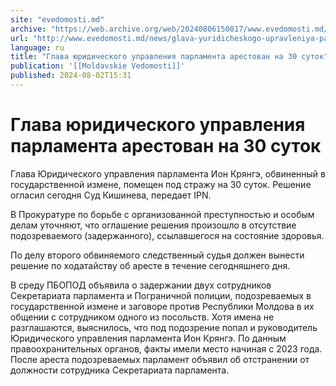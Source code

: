 ```yaml
---
site: "evedomosti.md"
archive: "https://web.archive.org/web/20240806150817/www.evedomosti.md/news/glava-yuridicheskogo-upravleniya-parlamenta-arestovan-na-30"
url: "http://www.evedomosti.md/news/glava-yuridicheskogo-upravleniya-parlamenta-arestovan-na-30"
language: ru
title: "Глава юридического управления парламента арестован на 30 суток"
publication: '[[Moldavskie Vedomosti]]'
published: 2024-08-02T15:31
---
```


# Глава юридического управления парламента арестован на 30 суток

Глава Юридического управления парламента Ион Крянгэ, обвиненный в государственной измене, помещен под стражу на 30 суток. Решение огласил сегодня Суд Кишинева, передает IPN.

В Прокуратуре по борьбе с организованной преступностью и особым делам уточняют, что оглашение решения произошло в отсутствие подозреваемого (задержанного), ссылавшегося на состояние здоровья.

По делу второго обвиняемого следственный судья должен вынести решение по ходатайству об аресте в течение сегодняшнего дня.

В среду ПБОПОД объявила о задержании двух сотрудников Секретариата парламента и Пограничной полиции, подозреваемых в государственной измене и заговоре против Республики Молдова в их общении с сотрудником одного из посольств. Хотя имена не разглашаются, выяснилось, что под подозрение попал и руководитель Юридического управления парламента Ион Крянгэ. По данным правоохранительных органов, факты имели место начиная с 2023 года. После ареста подозреваемых парламент объявил об отстранении от должности сотрудника Секретариата парламента.